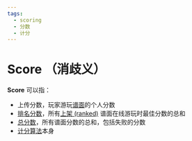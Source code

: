 ```yaml
---
tags:
  - scoring
  - 分数
  - 计分
---
```


# Score （消歧义）

**Score** 可以指：

- 上传分数，玩家游玩[谱面](/wiki/Beatmap)的个人分数
- [排名分数](/wiki/Gameplay/Score/Ranked_score)，所有[上架 (ranked)](/wiki/Beatmap/Category#上架-(ranked)) 谱面在线游玩时最佳分数的总和
- [总分数](/wiki/Gameplay/Score/Total_score)，所有谱面分数的总和，包括失败的分数
- [计分算法](/wiki/Gameplay/Score)本身
